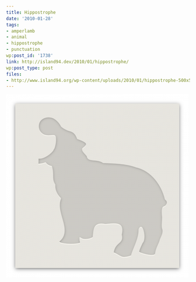 ```yaml
---
title: Hippostrophe
date: '2010-01-28'
tags:
- amperlamb
- animal
- hippostrophe
- punctuation
wp:post_id: '1738'
link: http://island94.dev/2010/01/hippostrophe/
wp:post_type: post
files:
- http://www.island94.org/wp-content/uploads/2010/01/hippostrophe-500x500.png
---
```


![](2010-01-28-Hippostrophe/hippostrophe-500x500.png "hippostrophe")